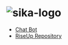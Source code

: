# ![sika-logo](https://user-images.githubusercontent.com/81644815/120680500-abb97d80-c49a-11eb-9d48-cf39e01b4168.jpg)


  
<nav>
    <ul>
        <li><a href="Chatbot.css">Chat Bot</a></li>
        <li><a href="Content.html">RiseUp Repository</a></li>      
      <ul>
